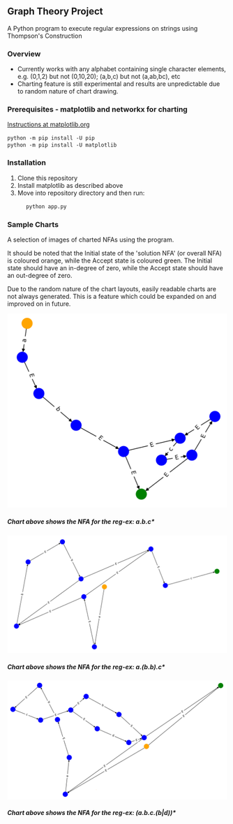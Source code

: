 ## Graph Theory Project
A Python program to execute regular expressions on strings using Thompson's Construction

### Overview
* Currently works with any alphabet containing single character elements, e.g. (0,1,2) but not (0,10,20); (a,b,c) but not (a,ab,bc), etc
* Charting feature is still experimental and results are unpredictable due to random nature of chart drawing.

### Prerequisites - **matplotlib** and **networkx** for charting

[Instructions at matplotlib.org](https://matplotlib.org/users/installing.html)

    python -m pip install -U pip
    python -m pip install -U matplotlib

### Installation

1. Clone this repository
2. Install matplotlib as described above
3. Move into repository directory and then run:    

```python
      python app.py
```


### Sample Charts

A selection of images of charted NFAs using the program.  

It should be noted that the Initial state of the 'solution NFA' (or overall NFA) is coloured orange, while the Accept state is coloured green.  The Initial state should have an in-degree of zero, while the Accept state should have an out-degree of zero.

Due to the random nature of the chart layouts, easily readable charts are not always generated.  This is a feature which could be expanded on and improved on in future.

![a.b.c*](https://github.com/SerjiVutinss/GraphTheory_Project/blob/master/GraphTheory_Project/img/img_ab_c_star.png)

##### *Chart above shows the NFA for the reg-ex: *a.b.c***

![a.(b.b)*.c](https://github.com/SerjiVutinss/GraphTheory_Project/blob/master/GraphTheory_Project/img/img_a_bb_star_c_star.png)

##### *Chart above shows the NFA for the reg-ex: *a.(b.b)*.c**

![(a.b.c.(b|d))*](https://github.com/SerjiVutinss/GraphTheory_Project/blob/master/GraphTheory_Project/img/img_abc_and_b_or_d_star.png)

##### *Chart above shows the NFA for the reg-ex: *(a.b.c.(b|d))***
